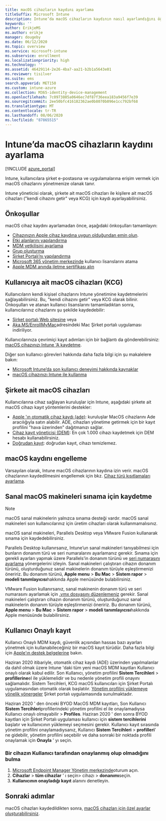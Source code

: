 ```yaml
---
title: macOS cihazların kaydını ayarlama
titleSuffix: Microsoft Intune
description: Intune’da macOS cihazların kaydının nasıl ayarlandığını öğrenin.
keywords: ''
author: ErikjeMS
ms.author: erikje
manager: dougeby
ms.date: 06/12/2020
ms.topic: overview
ms.service: microsoft-intune
ms.subservice: enrollment
ms.localizationpriority: high
ms.technology: ''
ms.assetid: 46429114-2e26-4ba7-aa21-b2b1a5643e01
ms.reviewer: tisilver
ms.suite: ems
search.appverid: MET150
ms.custom: intune-azure
ms.collection: M365-identity-device-management
ms.openlocfilehash: 7c0973805a0646ec7df87f36eea183a9456f7e39
ms.sourcegitcommit: 2ee50bfc416182362ae0b8070b096e1cc792bf68
ms.translationtype: MT
ms.contentlocale: tr-TR
ms.lasthandoff: 08/06/2020
ms.locfileid: "87865515"
---
```

# <a name="set-up-enrollment-for-macos-devices-in-intune"></a>Intune’da macOS cihazların kaydını ayarlama

[!INCLUDE [azure_portal](../includes/azure_portal.md)]

Intune, kullanıcılara şirket e-postasına ve uygulamalarına erişim vermek için macOS cihazlarını yönetmenize olanak tanır.

Intune yöneticisi olarak, şirkete ait macOS cihazları ile kişilere ait macOS cihazları ("kendi cihazını getir" veya KCG) için kaydı ayarlayabilirsiniz. 

## <a name="prerequisites"></a>Önkoşullar

macOS cihaz kaydını ayarlamadan önce, aşağıdaki önkoşulları tamamlayın:

- [Cihazınızın Apple cihaz kaydına uygun olduğundan emin olun](https://support.apple.com/en-us/HT204142#eligibility).
- [Etki alanlarını yapılandırma](../fundamentals/custom-domain-name-configure.md)
- [MDM yetkilisini ayarlama](../fundamentals/mdm-authority-set.md)
- [Grup oluşturma](../fundamentals/groups-add.md)
- [Şirket Portalı’nı yapılandırma](../apps/company-portal-app.md)
- [Microsoft 365 yönetim merkezinde](https://go.microsoft.com/fwlink/p/?LinkId=698854) kullanıcı lisanslarını atama
- [Apple MDM anında iletme sertifikası alın](../enrollment/apple-mdm-push-certificate-get.md)

## <a name="user-owned-macos-devices-byod"></a>Kullanıcıya ait macOS cihazları (KCG)

Kullanıcıların kendi kişisel cihazlarını Intune yönetimine kaydetmelerini sağlayabilirsiniz. Bu, "kendi cihazını getir" veya KCG olarak bilinir. Önkoşulları ve atanan kullanıcı lisanslarını tamamladıktan sonra, kullanıcılarınız cihazlarını şu şekilde kaydedebilir:
- [Şirket portalı Web sitesine](https://portal.manage.microsoft.com) veya
- [Aka.MS/EnrollMyMac](https://aka.ms/EnrollMyMac)adresindeki Mac Şirket portalı uygulaması indiriliyor.

Kullanıcılarınıza çevrimiçi kayıt adımları için bir bağlantı da gönderebilirsiniz: [macOS cihazınızı Intune 'A kaydetme](https://docs.microsoft.com/mem/intune/user-help/enroll-your-device-in-intune-macos-cp).

Diğer son kullanıcı görevleri hakkında daha fazla bilgi için şu makalelere bakın:

- [Microsoft Intune’da son kullanıcı deneyimi hakkında kaynaklar](../fundamentals/end-user-educate.md)
- [macOS cihazınızı Intune ile kullanma](../user-help/enroll-your-device-in-intune-macos-cp.md)

## <a name="company-owned-macos-devices"></a>Şirkete ait macOS cihazları
Kullanıcılarına cihaz sağlayan kuruluşlar için Intune, aşağıdaki şirkete ait macOS cihazı kayıt yöntemlerini destekler:
- [Apple 'ın otomatik cihaz kaydı (ade)](device-enrollment-program-enroll-macos.md): kuruluşlar MacOS cihazlarını Ade aracılığıyla satın alabilir. ADE, cihazları yönetime getirmek için bir kayıt profilini "hava üzerinden" dağıtmanızı sağlar.
- [Cihaz kayıt yöneticisi (DEM)](device-enrollment-manager-enroll.md): En çok 1.000 cihazı kaydetmek için DEM hesabı kullanabilirsiniz.
- [Doğrudan kayıt](device-enrollment-direct-enroll-macos.md): doğrudan kayıt, cihazı temizlemez.

## <a name="block-macos-enrollment"></a>macOS kaydını engelleme
Varsayılan olarak, Intune macOS cihazlarının kaydına izin verir. macOS cihazlarının kaydedilmesini engellemek için bkz. [Cihaz türü kısıtlamaları ayarlama](enrollment-restrictions-set.md).

## <a name="enroll-virtual-macos-machines-for-testing"></a>Sanal macOS makineleri sınama için kaydetme

> [!NOTE]
> macOS sanal makinelerin yalnızca sınama desteği vardır. macOS sanal makineleri son kullanıcılarınız için üretim cihazları olarak kullanmamalısınız. 

macOS sanal makineleri, Parallels Desktop veya VMware Fusion kullanarak sınama için kaydedebilirsiniz. 

Parallels Desktop kullanırsanız, Intune’un sanal makineleri tanıyabilmesi için bunların donanım türü ve seri numaralarını ayarlamanız gerekir. Sınama için gerekli ayarları yapmak üzere Parallels’in donanım türünü ve [seri numarasını ayarlama](http://kb.parallels.com/123455) yönergelerini izleyin. Sanal makineleri çalıştıran cihazın donanım türünü, oluşturduğunuz sanal makinelerin donanım türüyle eşleştirmenizi öneririz. Bu donanım türünü, **Apple menu**  >  **Bu Mac**  >  **Sistem rapor**  >  **modeli tanımlayıcısı**hakkında Apple menüsünde bulabilirsiniz. 

VMware Fusion kullanırsanız, sanal makinenin donanım türü ve seri numarasını ayarlamak için [.vmx dosyasını düzenlemeniz](https://kb.vmware.com/s/article/1014782) gerekir. Sanal makineleri çalıştıran cihazın donanım türünü, oluşturduğunuz sanal makinelerin donanım türüyle eşleştirmenizi öneririz. Bu donanım türünü, **Apple menu**  >  **Bu Mac**  >  **Sistem rapor**  >  **modeli tanımlayıcısı**hakkında Apple menüsünde bulabilirsiniz. 

## <a name="user-approved-enrollment"></a>Kullanıcı Onaylı kayıt

Kullanıcı Onaylı MDM kaydı, güvenlik açısından hassas bazı ayarları yönetmek için kullanabileceğiniz bir macOS kayıt türüdür. Daha fazla bilgi için [Apple'ın destek belgelerine](https://support.apple.com/HT208019) bakın.  
 
Haziran 2020 itibariyle, otomatik cihaz kaydı (ADE) üzerinden yapılmalanlar da dahil olmak üzere Intune 'daki tüm yeni macOS MDM kayıtları Kullanıcı onaylı olarak kabul edilir. Son Kullanıcı, yönetim profilini **Sistem Tercihleri**  >  **profillerine**el ile yüklemelidir ve bu nedenle yönetim profili onayını sağlamalıdır. Sistem Tercihleri, KCG macOS kullanıcıları için Şirket Portalı uygulamasından otomatik olarak başlatılır. [Yönetim profilini yüklemeye yönelik yönergeler](https://docs.microsoft.com/mem/intune/user-help/enroll-your-device-in-intune-macos-cp) Şirket portalı uygulamasında sunulmaktadır.     

Haziran 2020 ' den önceki BYOD MacOS MDM kayıtları, Son Kullanıcı **Sistem Tercihleri**profillerindeki yönetim profilini el ile onaylamadıysa Kullanıcı onaylı olmayabilir  >  **Profiles**. Haziran 2020 ' den sonra BYOD kayıtları için Şirket Portalı uygulaması kullanıcı için **sistem tercihlerini** başlatır ve kullanıcının yüklemeyi seçmesini gerekir. Kullanıcı kayıt sırasında yönetim profilini onaylamadıysanız, Kullanıcı **Sistem Tercihleri**  >  **profilleri**' ne gidebilir, yönetim profilini seçebilir ve daha sonraki bir noktada profili onaylamak için **Onayla** ' yı seçin.

### <a name="find-out-if-a-device-is-user-approved"></a>Bir cihazın Kullanıcı tarafından onaylanmış olup olmadığını bulma
1. [Microsoft Endpoint Manager Yönetim merkezinde](https://go.microsoft.com/fwlink/?linkid=2109431)oturum açın.
2. **Cihazlar**  >  **tüm cihazlar** ' ı seçin> cihazı > **donanımı**seçin.
3. **Kullanıcının onayladığı kayıt** alanını denetleyin.


## <a name="next-steps"></a>Sonraki adımlar

macOS cihazları kaydedildikten sonra, [macOS cihazları için özel ayarlar oluşturabilirsiniz](../configuration/custom-settings-macos.md).
